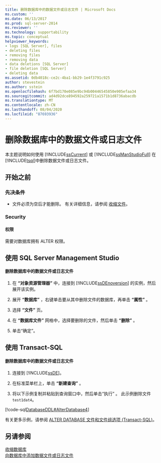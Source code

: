 ```yaml
---
title: 删除数据库中的数据文件或日志文件 | Microsoft Docs
ms.custom: ''
ms.date: 06/13/2017
ms.prod: sql-server-2014
ms.reviewer: ''
ms.technology: supportability
ms.topic: conceptual
helpviewer_keywords:
- logs [SQL Server], files
- deleting files
- removing files
- removing data
- data deletions [SQL Server]
- file deletion [SQL Server]
- deleting data
ms.assetid: 0db4018c-ce2c-4ba1-bb29-1e4f3791c925
author: stevestein
ms.author: sstein
ms.openlocfilehash: 6f7bd170e085e9bc94b00446545850e905efaa34
ms.sourcegitcommit: ad4d92dce894592a259721a1571b1d8736abacdb
ms.translationtype: MT
ms.contentlocale: zh-CN
ms.lasthandoff: 08/04/2020
ms.locfileid: "87693936"
---
```

# <a name="delete-data-or-log-files-from-a-database"></a>删除数据库中的数据文件或日志文件
  本主题说明如何使用 [!INCLUDE[ssCurrent](../../includes/sscurrent-md.md)] 或 [!INCLUDE[ssManStudioFull](../../includes/ssmanstudiofull-md.md)] 在 [!INCLUDE[tsql](../../includes/tsql-md.md)]中删除数据文件或日志文件。  
  
  
##  <a name="before-you-begin"></a><a name="BeforeYouBegin"></a> 开始之前  
  
###  <a name="prerequisites"></a><a name="Prerequisites"></a>先决条件  
  
-   文件必须为空后才能删除。 有关详细信息，请参阅 [收缩文件](shrink-a-file.md)。  
  
###  <a name="security"></a><a name="Security"></a> Security  
  
####  <a name="permissions"></a><a name="Permissions"></a> 权限  
 需要对数据库拥有 ALTER 权限。  
  
##  <a name="using-sql-server-management-studio"></a><a name="SSMSProcedure"></a> 使用 SQL Server Management Studio  
  
#### <a name="to-delete-data-or-log-files-from-a-database"></a>删除数据库中的数据文件或日志文件  
  
1.  在 **“对象资源管理器”** 中，连接到 [!INCLUDE[ssDEnoversion](../../includes/ssdenoversion-md.md)] 的实例，然后展开该实例。  
  
2.  展开 **“数据库”** ，右键单击要从其中删除文件的数据库，再单击 **“属性”** 。  
  
3.  选择 **“文件”** 页。  
  
4.  在 **“数据库文件”** 网格中，选择要删除的文件，然后单击 **“删除”** 。  
  
5.  单击“确定”。  
  
##  <a name="using-transact-sql"></a><a name="TsqlProcedure"></a> 使用 Transact-SQL  
  
#### <a name="to-delete-data-or-log-files-from-a-database"></a>删除数据库中的数据文件或日志文件  
  
1.  连接到 [!INCLUDE[ssDE](../../includes/ssde-md.md)]。  
  
2.  在标准菜单栏上，单击 **“新建查询”** 。  
  
3.  将以下示例复制并粘贴到查询窗口中，然后单击“执行” 。 此示例删除文件 `test1dat4`。  
  
 [!code-sql[DatabaseDDL#AlterDatabase4](../../snippets/tsql/SQL14/tsql/databaseddl/transact-sql/alterdatabase.sql#alterdatabase4)]  
  
 有关更多示例，请参阅 [ALTER DATABASE 文件和文件组选项 (Transact-SQL)](/sql/t-sql/statements/alter-database-transact-sql-file-and-filegroup-options)。  
  
## <a name="see-also"></a>另请参阅  
 [收缩数据库](shrink-a-database.md)   
 [向数据库中添加数据文件或日志文件](add-data-or-log-files-to-a-database.md)  
  
  
